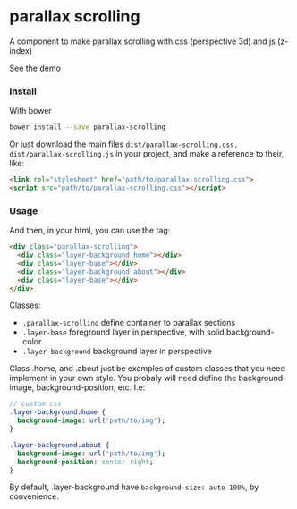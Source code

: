 # parallax scrolling

A component to make parallax scrolling with css (perspective 3d) and js (z-index)

See the [demo](http://codepen.io/darlanmendonca/full/NRNvRZ/)

### Install

With bower

```sh
bower install --save parallax-scrolling
```

Or just download the main files ```dist/parallax-scrolling.css, dist/parallax-scrolling.js``` in your project, and make a reference to their, like:

```html
<link rel="stylesheet" href="path/to/parallax-scrolling.css">
<script src="path/to/parallax-scrolling.css"></script>
```

### Usage

And then, in your html, you can use the tag:

```html
<div class="parallax-scrolling">
  <div class="layer-background home"></div>
  <div class="layer-base"></div>
  <div class="layer-background about"></div>
  <div class="layer-base"></div>
</div>
```

Classes:

- ```.parallax-scrolling``` define container to parallax sections
- ```.layer-base``` foreground layer in perspective, with solid background-color
- ```.layer-background``` background layer in perspective

Class .home, and .about just be examples of custom classes that you need implement in your own style. You probaly will need define the background-image, background-position, etc. I.e:

```sass
// custom css
.layer-background.home {
  background-image: url('path/to/img');
}

.layer-background.about {
  background-image: url('path/to/img');
  background-position: center right;
}
```

By default, .layer-background have ```background-size: auto 100%```, by convenience.


